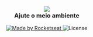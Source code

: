 <h3 align="center">
  <img src="https://img.icons8.com/color/200/000000/recycle-sign.png"/>
  <br/>
  <b>Ajute o meio ambiente</b>
</h3>

<p align="center">
  <a href="https://rocketseat.com.br">
    <img alt="Made by Rocketseat" src="https://img.shields.io/badge/made%20by-Rocketseat-%237519C1">
  </a>
  <a>
  <img alt="License" src="https://img.shields.io/github/license/vitorserrano/ecoleta?color=%237519C1">
</p>
